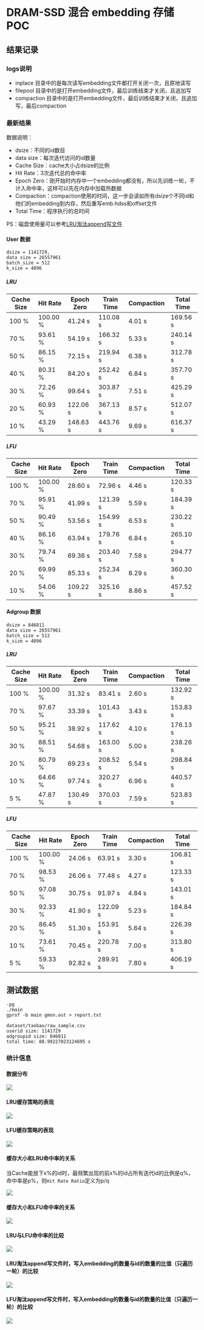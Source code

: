 # DRAM-SSD 混合 embedding 存储 POC

## 结果记录

### logs说明

- inplace 目录中的是每次读写embedding文件都打开关闭一次，且原地读写
- filepool 目录中的是打开embedding文件，最后训练结束才关闭，且追加写
- compaction 目录中的是打开embedding文件，最后训练结束才关闭，且追加写，最后compaction
### 最新结果

数据说明：

- dsize：不同的id数目
- data size：每次迭代访问的id数量
- Cache Size：cache大小占dsize的比例
- Hit Rate：3次迭代总的命中率
- Epoch Zero：刚开始时内存中一个embedding都没有，所以先训练一轮，不计入命中率，这样可以先在内存中加载热数据
- Compaction：compaction使用的时间，这一步会读如所有dsize个不同id和他们的embedding到内存，然后重写emb.hdss和offset文件
- Total Time：程序执行的总时间

PS：磁盘使用量可以参考[LRU淘汰append写文件](#lru淘汰append写文件时写入embedding的数量与id的数量的比值只遍历一轮的比较)

#### User 数据

```
dsize = 1141729,
data size = 26557961
batch_size = 512
k_size = 4096
```

##### LRU

| Cache Size | Hit Rate | Epoch Zero | Train Time | Compaction | Total Time |
| ---------- | -------- | ---------- | ---------- | ---------- | ---------- |
| 100 %      | 100.00 % | 41.24 s    | 110.08 s   | 4.01 s     | 169.56 s   |
| 70 %       | 93.61 %  | 54.19 s    | 166.32 s   | 5.33 s     | 240.14 s   |
| 50 %       | 86.15 %  | 72.15 s    | 219.94 s   | 6.38 s     | 312.78 s   |
| 40 %       | 80.31 %  | 84.20 s    | 252.42 s   | 6.84 s     | 357.70 s   |
| 30 %       | 72.26 %  | 99.64 s    | 303.87 s   | 7.51 s     | 425.29 s   |
| 20 %       | 60.93 %  | 122.06 s   | 367.13 s   | 8.57 s     | 512.07 s   |
| 10 %       | 43.29 %  | 148.63 s   | 443.76 s   | 9.69 s     | 616.37 s   |

##### LFU

| Cache Size | Hit Rate | Epoch Zero | Train Time | Compaction | Total Time |
| ---------- | -------- | ---------- | ---------- | ---------- | ---------- |
| 100 %      | 100.00 % | 28.60 s    | 72.96 s    | 4.46 s     | 120.33 s   |
| 70 %       | 95.91 %  | 41.99 s    | 121.39 s   | 5.59 s     | 184.39 s   |
| 50 %       | 90.49 %  | 53.56 s    | 154.99 s   | 6.53 s     | 230.22 s   |
| 40 %       | 86.16 %  | 63.94 s    | 179.76 s   | 6.84 s     | 265.10 s   |
| 30 %       | 79.74 %  | 69.36 s    | 203.40 s   | 7.58 s     | 294.77 s   |
| 20 %       | 69.99 %  | 85.33 s    | 252.34 s   | 8.29 s     | 360.30 s   |
| 10 %       | 54.06 %  | 109.22 s   | 325.16 s   | 8.86 s     | 457.52 s   |
#### Adgroup 数据

```
dsize = 846811
data size = 26557961
batch_size = 512
k_size = 4096
```

##### LRU

| Cache Size | Hit Rate | Epoch Zero | Train Time | Compaction | Total Time |
| ---------- | -------- | ---------- | ---------- | ---------- | ---------- |
| 100 %      | 100.00 % | 31.32 s    | 83.41 s    | 2.60 s     | 132.92 s   |
| 70 %       | 97.67 %  | 33.39 s    | 101.43 s   | 3.43 s     | 153.83 s   |
| 50 %       | 95.21 %  | 38.92 s    | 117.62 s   | 4.10 s     | 176.13 s   |
| 30 %       | 88.51 %  | 54.68 s    | 163.00 s   | 5.00 s     | 238.26 s   |
| 20 %       | 80.79 %  | 69.23 s    | 208.52 s   | 5.54 s     | 298.84 s   |
| 10 %       | 64.66 %  | 97.74 s    | 320.27 s   | 6.96 s     | 440.57 s   |
| 5 %        | 47.87 %  | 130.49 s   | 370.03 s   | 7.59 s     | 523.83 s   |

##### LFU

| Cache Size | Hit Rate | Epoch Zero | Train Time | Compaction | Total Time |
| ---------- | -------- | ---------- | ---------- | ---------- | ---------- |
| 100 %      | 100.00 % | 24.06 s    | 63.91 s    | 3.30 s     | 106.81 s   |
| 70 %       | 98.53 %  | 26.06 s    | 77.48 s    | 4.27 s     | 123.33 s   |
| 50 %       | 97.08 %  | 30.75 s    | 91.97 s    | 4.84 s     | 143.01 s   |
| 30 %       | 92.33 %  | 41.90 s    | 122.09 s   | 5.23 s     | 184.84 s   |
| 20 %       | 86.45 %  | 51.30 s    | 153.91 s   | 5.64 s     | 226.39 s   |
| 10 %       | 73.61 %  | 70.45 s    | 220.78 s   | 7.00 s     | 313.80 s   |
| 5 %        | 59.33 %  | 92.82 s    | 289.91 s   | 7.80 s     | 406.19 s   |
## 测试数据

```
-pg
./main
gprof -b main gmon.out > report.txt
```

```
dataset/taobao/raw_sample.csv
userid size: 1141729
adgroupid size: 846811
total time: 88.99227023124695 s
```

### 统计信息

#### 数据分布

![](fig/Figure_2.png)

#### LRU缓存策略的表现

![](fig/Figure_1.png)

#### LFU缓存策略的表现

![](fig/Figure_4.png)


#### 缓存大小和LRU命中率的关系

当Cache能放下x%的id时，最频繁出现的前x%的id占所有迭代id的比例是q%，命中率是p%，则`Hit Rate Ratio`定义为p/q

![](fig/Figure_3.png)

#### 缓存大小和LFU命中率的关系

![](fig/Figure_5.png)

#### LRU与LFU命中率的比较

![](fig/Figure_6.png)

#### LRU淘汰append写文件时，写入embedding的数量与id的数量的比值（只遍历一轮）的比较

![](fig/Figure_7.png)

#### LFU淘汰append写文件时，写入embedding的数量与id的数量的比值（只遍历一轮）的比较

![](fig/Figure_8.png)
